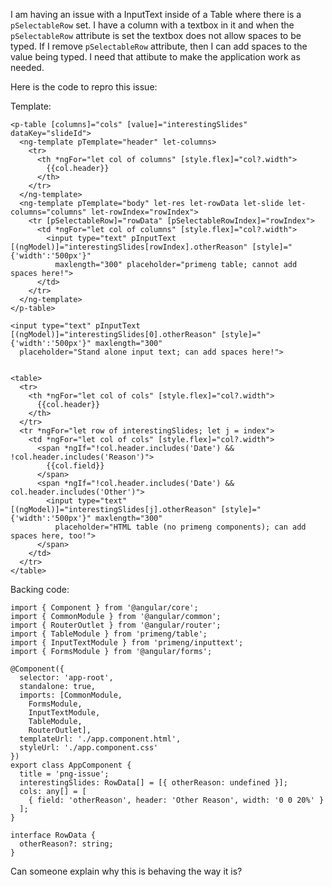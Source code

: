 I am having an issue with a InputText inside of a Table where there is a `pSelectableRow` set. I have a column with a textbox in it and when the `pSelectableRow` attribute is set the textbox does not allow spaces to be typed. If I remove `pSelectableRow` attribute, then I can add spaces to the value being typed. I need that attibute to make the application work as needed.

Here is the code to repro this issue:

Template:

```
<p-table [columns]="cols" [value]="interestingSlides" dataKey="slideId">
  <ng-template pTemplate="header" let-columns>
    <tr>
      <th *ngFor="let col of columns" [style.flex]="col?.width">
        {{col.header}}
      </th>
    </tr>
  </ng-template>
  <ng-template pTemplate="body" let-res let-rowData let-slide let-columns="columns" let-rowIndex="rowIndex">
    <tr [pSelectableRow]="rowData" [pSelectableRowIndex]="rowIndex">
      <td *ngFor="let col of columns" [style.flex]="col?.width">
        <input type="text" pInputText [(ngModel)]="interestingSlides[rowIndex].otherReason" [style]="{'width':'500px'}"
          maxlength="300" placeholder="primeng table; cannot add spaces here!">
      </td>
    </tr>
  </ng-template>
</p-table>

<input type="text" pInputText [(ngModel)]="interestingSlides[0].otherReason" [style]="{'width':'500px'}" maxlength="300"
  placeholder="Stand alone input text; can add spaces here!">


<table>
  <tr>
    <th *ngFor="let col of cols" [style.flex]="col?.width">
      {{col.header}}
    </th>
  </tr>
  <tr *ngFor="let row of interestingSlides; let j = index">
    <td *ngFor="let col of cols" [style.flex]="col?.width">
      <span *ngIf="!col.header.includes('Date') && !col.header.includes('Reason')">
        {{col.field}}
      </span>
      <span *ngIf="!col.header.includes('Date') && col.header.includes('Other')">
        <input type="text" [(ngModel)]="interestingSlides[j].otherReason" [style]="{'width':'500px'}" maxlength="300"
          placeholder="HTML table (no primeng components); can add spaces here, too!">
      </span>
    </td>
  </tr>
</table>
```

Backing code:

```
import { Component } from '@angular/core';
import { CommonModule } from '@angular/common';
import { RouterOutlet } from '@angular/router';
import { TableModule } from 'primeng/table';
import { InputTextModule } from 'primeng/inputtext';
import { FormsModule } from '@angular/forms';

@Component({
  selector: 'app-root',
  standalone: true,
  imports: [CommonModule,
    FormsModule,
    InputTextModule,
    TableModule,
    RouterOutlet],
  templateUrl: './app.component.html',
  styleUrl: './app.component.css'
})
export class AppComponent {
  title = 'png-issue';
  interestingSlides: RowData[] = [{ otherReason: undefined }];
  cols: any[] = [
    { field: 'otherReason', header: 'Other Reason', width: '0 0 20%' }
  ];
}

interface RowData {
  otherReason?: string;
}
```

Can someone explain why this is behaving the way it is?

